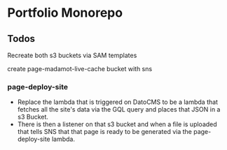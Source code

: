 # Portfolio Monorepo

## Todos

Recreate both s3 buckets via SAM templates

create page-madamot-live-cache bucket with sns

### page-deploy-site

- Replace the lambda that is triggered on DatoCMS to be a lambda that fetches all the site's data via the GQL query and places that JSON in a s3 Bucket.
- There is then a listener on that s3 bucket and when a file is uploaded that tells SNS that that page is ready to be generated via the page-deploy-site lambda.
